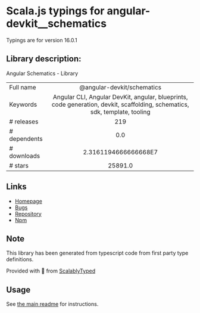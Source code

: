
# Scala.js typings for angular-devkit__schematics

Typings are for version 16.0.1

## Library description:
Angular Schematics - Library

|                    |                 |
| ------------------ | :-------------: |
| Full name          | @angular-devkit/schematics |
| Keywords           | Angular CLI, Angular DevKit, angular, blueprints, code generation, devkit, scaffolding, schematics, sdk, template, tooling |
| # releases         | 219 |
| # dependents       | 0.0 |
| # downloads        | 2.3161194666666668E7 |
| # stars            | 25891.0 |

## Links
- [Homepage](https://github.com/angular/angular-cli)
- [Bugs](https://github.com/angular/angular-cli/issues)
- [Repository](https://github.com/angular/angular-cli)
- [Npm](https://www.npmjs.com/package/%40angular-devkit%2Fschematics)
    


## Note
This library has been generated from typescript code from first party type definitions.

Provided with :purple_heart: from [ScalablyTyped](https://github.com/oyvindberg/ScalablyTyped)

## Usage
See [the main readme](../../readme.md) for instructions.


